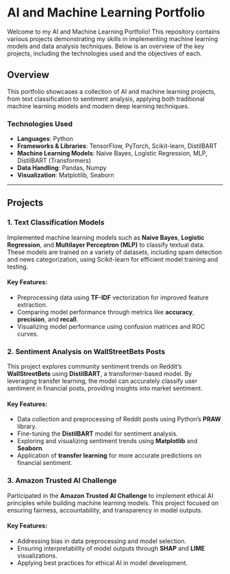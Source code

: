 # AI and Machine Learning Portfolio

Welcome to my AI and Machine Learning Portfolio! This repository contains various projects demonstrating my skills in implementing machine learning models and data analysis techniques. Below is an overview of the key projects, including the technologies used and the objectives of each.

## Overview
This portfolio showcases a collection of AI and machine learning projects, from text classification to sentiment analysis, applying both traditional machine learning models and modern deep learning techniques.

### Technologies Used
- **Languages**: Python
- **Frameworks & Libraries**: TensorFlow, PyTorch, Scikit-learn, DistilBART
- **Machine Learning Models**: Naive Bayes, Logistic Regression, MLP, DistilBART (Transformers)
- **Data Handling**: Pandas, Numpy
- **Visualization**: Matplotlib, Seaborn

---

## Projects

### 1. **Text Classification Models**
Implemented machine learning models such as **Naive Bayes**, **Logistic Regression**, and **Multilayer Perceptron (MLP)** to classify textual data. These models are trained on a variety of datasets, including spam detection and news categorization, using Scikit-learn for efficient model training and testing.

#### Key Features:
- Preprocessing data using **TF-IDF** vectorization for improved feature extraction.
- Comparing model performance through metrics like **accuracy**, **precision**, and **recall**.
- Visualizing model performance using confusion matrices and ROC curves.

### 2. **Sentiment Analysis on WallStreetBets Posts**
This project explores community sentiment trends on Reddit’s **WallStreetBets** using **DistilBART**, a transformer-based model. By leveraging transfer learning, the model can accurately classify user sentiment in financial posts, providing insights into market sentiment.

#### Key Features:
- Data collection and preprocessing of Reddit posts using Python’s **PRAW** library.
- Fine-tuning the **DistilBART** model for sentiment analysis.
- Exploring and visualizing sentiment trends using **Matplotlib** and **Seaborn**.
- Application of **transfer learning** for more accurate predictions on financial sentiment.

### 3. **Amazon Trusted AI Challenge**
Participated in the **Amazon Trusted AI Challenge** to implement ethical AI principles while building machine learning models. This project focused on ensuring fairness, accountability, and transparency in model outputs.

#### Key Features:
- Addressing bias in data preprocessing and model selection.
- Ensuring interpretability of model outputs through **SHAP** and **LIME** visualizations.
- Applying best practices for ethical AI in model development.
